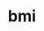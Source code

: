 ---
title: "bmi"
layout: cache
category: package
meta: {"versions": ["develop", "main"], "compilers": ["gcc@8.3.1", "gcc@9.3.0", "gcc@8.1.0", "gcc@7.5.0", "gcc@8.4.1", "gcc@7.3.0", "gcc@10.3.0", "gcc@7.4.0"]}
spec_files: 
 - "bmi@develop%gcc@8.3.1 arch=linux-centos8-ppc64le": spec-0.json
 - "bmi@develop%gcc@7.5.0 arch=linux-ubuntu18.04-x86_64": spec-1.json
 - "bmi@develop%gcc@7.3.0 arch=linux-rhel8-x86_64": spec-2.json
 - "bmi@develop%gcc@8.1.0 arch=linux-rhel7-ppc64le": spec-3.json
 - "bmi@develop%gcc@7.3.0 arch=linux-rhel7-ppc64le": spec-4.json
 - "bmi@develop%gcc@7.3.0 arch=linux-rhel7-x86_64": spec-5.json
 - "bmi@main%gcc@9.3.0 arch=linux-ubuntu20.04-x86_64": spec-6.json
 - "bmi@develop%gcc@8.3.1 arch=linux-rhel8-x86_64": spec-7.json
 - "bmi@main%gcc@9.3.0 arch=linux-rhel7-ppc64le": spec-8.json
 - "bmi@develop%gcc@7.3.0 arch=linux-ubuntu18.04-ppc64le": spec-9.json
 - "bmi@develop%gcc@8.1.0 arch=linux-centos7-ppc64le": spec-10.json
 - "bmi@main%gcc@7.5.0 arch=linux-ubuntu18.04-ppc64le": spec-11.json
 - "bmi@develop%gcc@9.3.0 arch=linux-ubuntu20.04-x86_64": spec-12.json
 - "bmi@develop%gcc@7.5.0 arch=linux-ubuntu18.04-ppc64le": spec-13.json
 - "bmi@main%gcc@9.3.0 arch=linux-ubuntu20.04-ppc64le": spec-14.json
 - "bmi@main%gcc@8.3.1 arch=linux-rhel8-ppc64le": spec-15.json
 - "bmi@main%gcc@8.4.1 arch=linux-rhel8-x86_64": spec-16.json
 - "bmi@main%gcc@10.3.0 arch=linux-ubuntu21.04-x86_64": spec-17.json
 - "bmi@main%gcc@8.3.1 arch=linux-rhel8-x86_64": spec-18.json
 - "bmi@develop%gcc@8.1.0 arch=linux-rhel7-power8le": spec-19.json
 - "bmi@develop%gcc@7.3.0 arch=linux-centos7-x86_64": spec-20.json
 - "bmi@develop%gcc@9.3.0 arch=linux-ubuntu20.04-ppc64le": spec-21.json
 - "bmi@develop%gcc@8.3.1 arch=linux-rhel8-ppc64le": spec-22.json
 - "bmi@develop%gcc@7.3.0 arch=linux-ubuntu18.04-x86_64": spec-23.json
 - "bmi@main%gcc@7.5.0 arch=linux-ubuntu18.04-x86_64": spec-24.json
 - "bmi@main%gcc@8.1.0 arch=linux-rhel7-x86_64": spec-25.json
 - "bmi@develop%gcc@8.1.0 arch=linux-rhel7-x86_64": spec-26.json
 - "bmi@develop%gcc@7.3.0 arch=linux-centos7-ppc64le": spec-27.json
 - "bmi@develop%gcc@8.3.1 arch=linux-centos8-x86_64": spec-28.json
 - "bmi@develop%gcc@7.3.0 arch=linux-centos8-x86_64": spec-29.json
 - "bmi@main%gcc@8.1.0 arch=linux-rhel7-ppc64le": spec-30.json
 - "bmi@develop%gcc@7.5.0 arch=linux-ubuntu18.04-ppc64le": spec-31.json
 - "bmi@develop%gcc@8.1.0 arch=linux-rhel7-ppc64le": spec-32.json
 - "bmi@main%gcc@9.3.0 arch=linux-rhel7-x86_64": spec-33.json
 - "bmi@develop%gcc@8.1.0 arch=linux-rhel7-x86_64": spec-34.json
 - "bmi@main%gcc@8.4.1 arch=linux-rhel8-ppc64le": spec-35.json
 - "bmi@develop%gcc@7.4.0 arch=linux-ubuntu18.04-x86_64": spec-36.json
 - "bmi@develop%gcc@8.1.0 arch=linux-centos7-x86_64": spec-37.json
 - "bmi@develop%gcc@8.3.1 arch=linux-rhel8-aarch64": spec-38.json
 - "bmi@develop%gcc@7.5.0 arch=linux-ubuntu18.04-aarch64": spec-39.json
 - "bmi@develop%gcc@7.5.0 arch=linux-ubuntu18.04-x86_64": spec-40.json
 - "bmi@develop%gcc@7.5.0 arch=linux-ubuntu18.04-power8le": spec-41.json
 - "bmi@main%gcc@10.3.0 arch=linux-ubuntu21.04-ppc64le": spec-42.json

---